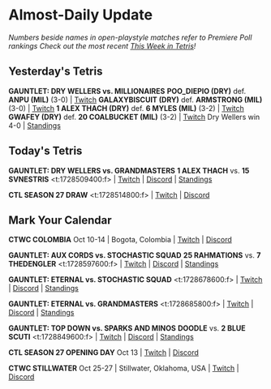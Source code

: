 # Almost-Daily Update
*Numbers beside names in open-playstyle matches refer to Premiere Poll rankings*
*Check out the most recent [This Week in Tetris](https://www.thisweekintetris.com/2024/09/this-week-in-tetris-september-10-16.html)!*
## Yesterday's Tetris
**GAUNTLET: DRY WELLERS vs. MILLIONAIRES**
**POO_DIEPIO (DRY)** def. **ANPU (MIL)** (3-0) | [Twitch](https://www.twitch.tv/videos/2271107158?t=00h30m23s)
**GALAXYBISCUIT (DRY)** def. **ARMSTRONG (MIL)** (3-0) | [Twitch](https://www.twitch.tv/videos/2271107158?t=01h08m05s)
**1 ALEX THACH (DRY)** def. **6 MYLES (MIL)** (3-2) | [Twitch](https://www.twitch.tv/videos/2271107158?t=01h54m18s)
**GWAFEY (DRY)** def. **20 COALBUCKET (MIL)** (3-2) | [Twitch](https://www.twitch.tv/videos/2271107158?t=02h54m47s)
Dry Wellers win 4-0 | [Standings](https://docs.google.com/spreadsheets/d/1QJsF48bClITLD075Tx_mXuYlEE8rCRKGhlzHXleFpFw/edit?gid=1879614679#gid=1879614679)

## Today's Tetris
**GAUNTLET: DRY WELLERS vs. GRANDMASTERS**
**1 ALEX THACH** vs. **15 SVNESTRIS**
<t:1728509400:f> | [Twitch](https://www.twitch.tv/itzsharky1) | [Discord](https://discord.gg/e8DEntj) | [Standings](https://docs.google.com/spreadsheets/d/1QJsF48bClITLD075Tx_mXuYlEE8rCRKGhlzHXleFpFw/edit?gid=1879614679#gid=1879614679)

**CTL SEASON 27 DRAW**
<t:1728514800:f> | [Twitch](https://www.twitch.tv/classictetrisleague) | [Discord](https://discord.gg/QremKENyzQ)

## Mark Your Calendar
**CTWC COLOMBIA**
Oct 10-14 | Bogota, Colombia | [Twitch](https://www.twitch.tv/classictetris) | [Discord](https://discord.gg/mBVReaxE9m)

**GAUNTLET: AUX CORDS vs. STOCHASTIC SQUAD**
**25 RAHMATIONS** vs. **7 THEDENGLER**
<t:1728597600:f> | [Twitch](https://www.twitch.tv/itzsharky1) | [Discord](https://discord.gg/e8DEntj) | [Standings](https://docs.google.com/spreadsheets/d/1QJsF48bClITLD075Tx_mXuYlEE8rCRKGhlzHXleFpFw/edit?gid=1879614679#gid=1879614679)

**GAUNTLET: ETERNAL vs. STOCHASTIC SQUAD**
<t:1728678600:f> | [Twitch](https://www.twitch.tv/itzsharky1) | [Discord](https://discord.gg/e8DEntj) | [Standings](https://docs.google.com/spreadsheets/d/1QJsF48bClITLD075Tx_mXuYlEE8rCRKGhlzHXleFpFw/edit?gid=1879614679#gid=1879614679)

**GAUNTLET: ETERNAL vs. GRANDMASTERS**
<t:1728685800:f> | [Twitch](https://www.twitch.tv/itzsharky1) | [Discord](https://discord.gg/e8DEntj) | [Standings](https://docs.google.com/spreadsheets/d/1QJsF48bClITLD075Tx_mXuYlEE8rCRKGhlzHXleFpFw/edit?gid=1879614679#gid=1879614679)

**GAUNTLET: TOP DOWN vs. SPARKS AND MINOS**
**DOODLE** vs. **2 BLUE SCUTI**
<t:1728849600:f> | [Twitch](https://www.twitch.tv/itzsharky1) | [Discord](https://discord.gg/e8DEntj) | [Standings](https://docs.google.com/spreadsheets/d/1QJsF48bClITLD075Tx_mXuYlEE8rCRKGhlzHXleFpFw/edit?gid=1879614679#gid=1879614679)

**CTL SEASON 27 OPENING DAY**
Oct 13 | [Twitch](https://www.twitch.tv/classictetrisleague) | [Discord](https://discord.gg/QremKENyzQ)

**CTWC STILLWATER**
Oct 25-27 | Stillwater, Oklahoma, USA | [Twitch](https://www.twitch.tv/classictetris) | [Discord](https://discord.gg/mBVReaxE9m)